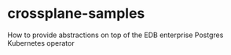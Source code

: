 # crossplane-samples

How to provide abstractions on top of the EDB enterprise Postgres Kubernetes operator
